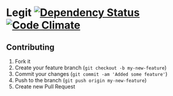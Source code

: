 # Legit [![Dependency Status](https://gemnasium.com/dillonkearns/legit.png)](https://gemnasium.com/dillonkearns/legit) [![Code Climate](https://codeclimate.com/badge.png)](https://codeclimate.com/github/dillonkearns/dotfile-linker)

## Contributing

1. Fork it
2. Create your feature branch (`git checkout -b my-new-feature`)
3. Commit your changes (`git commit -am 'Added some feature'`)
4. Push to the branch (`git push origin my-new-feature`)
5. Create new Pull Request
